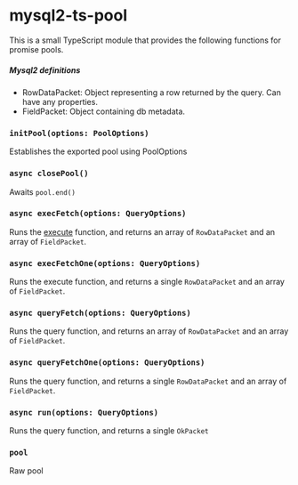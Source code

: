 # mysql2-ts-pool

This is a small TypeScript module that provides the following functions for promise pools.

##### Mysql2 definitions

* RowDataPacket: Object representing a row returned by the query. Can have any properties.
* FieldPacket: Object containing db metadata.

### `initPool(options: PoolOptions)`

Establishes the exported pool using PoolOptions

### `async closePool()`

Awaits `pool.end()`

### `async execFetch(options: QueryOptions)`

Runs the [execute](https://www.npmjs.com/package/mysql2#using-prepared-statements) function, and returns an array of `RowDataPacket` and an array of `FieldPacket`. 

### `async execFetchOne(options: QueryOptions)`

Runs the execute function, and returns a single `RowDataPacket` and an array of `FieldPacket`. 

### `async queryFetch(options: QueryOptions)`

Runs the query function, and returns an array of `RowDataPacket` and an array of `FieldPacket`. 

### `async queryFetchOne(options: QueryOptions)`

Runs the query function, and returns a single `RowDataPacket` and an array of `FieldPacket`. 

### `async run(options: QueryOptions)`

Runs the query function, and returns a single `OkPacket` 


### `pool`

Raw pool